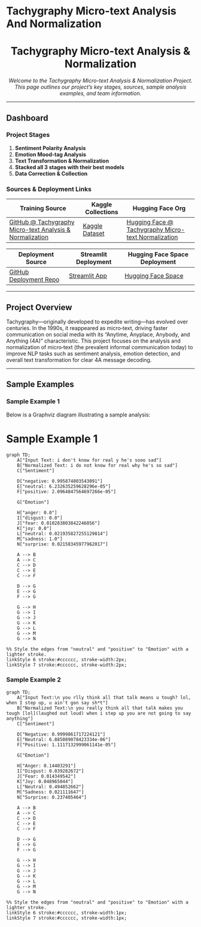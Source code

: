 # Tachygraphy Micro-text Analysis And Normalization
<!---
---
title: "Tachygraphy Micro-text Analysis & Normalization"
emoji: "⚡"
colorFrom: "pink"
colorTo: "blue"
sdk: "static"
pinned: false
---
--->

<!-- ---
title: README
emoji: 😻
colorFrom: yellow
colorTo: red
sdk: static
pinned: false
---
 -->
 
<div align="center">
  
<!-- ![Project Logo](https://via.placeholder.com/150) -->

# Tachygraphy Micro-text Analysis & Normalization

*Welcome to the Tachygraphy Micro-text Analysis & Normalization Project. This page outlines our project’s key stages, sources, sample analysis examples, and team information.*

</div>

---

## Dashboard

### Project Stages

1. **Sentiment Polarity Analysis**
2. **Emotion Mood-tag Analysis**
3. **Text Transformation & Normalization**
4. **Stacked all 3 stages with their best models**
5. **Data Correction & Collection**

### Sources & Deployment Links

| **Training Source** | **Kaggle Collections** | **Hugging Face Org** |
| ------------------- | ---------------------- | -------------------- |
| [GitHub @ Tachygraphy Micro-text Analysis & Normalization](https://github.com/ArchismanKarmakar/Tachygraphy-Microtext-Analysis-And-Normalization) | [Kaggle Dataset](https://www.kaggle.com/datasets/archismancoder/dataset-tachygraphy/data?select=Tachygraphy_MicroText-AIO-V3.xlsx) | [Hugging Face @ Tachygraphy Micro-text Normalization](https://huggingface.co/Tachygraphy-Microtext-Normalization-IEMK25) |

| **Deployment Source** | **Streamlit Deployment** | **Hugging Face Space Deployment** |
| --------------------- | ------------------------ | --------------------------------- |
| [GitHub Deployment Repo](https://github.com/ArchismanKarmakar/Tachygraphy-Microtext-Analysis-And-Normalization-Deployment-Source-HuggingFace_Streamlit_JPX14032025) | [Streamlit App](https://tachygraphy-microtext.streamlit.app/) | [Hugging Face Space](https://huggingface.co/spaces/Tachygraphy-Microtext-Normalization-IEMK25/Tachygraphy-Microtext-Analysis-and-Normalization-ArchismanCoder) |

---

## Project Overview

Tachygraphy—originally developed to expedite writing—has evolved over centuries. In the 1990s, it reappeared as micro‑text, driving faster communication on social media with its “Anytime, Anyplace, Anybody, and Anything (4A)” characteristic. This project focuses on the analysis and normalization of micro‑text (the prevalent informal communication today) to improve NLP tasks such as sentiment analysis, emotion detection, and overall text transformation for clear 4A message decoding.

---

## Sample Examples

### Sample Example 1

Below is a Graphviz diagram illustrating a sample analysis:


# Sample Example 1

```mermaid
graph TD;
    A["Input Text: i don't know for real y he's sooo sad"]
    B["Normalized Text: i do not know for real why he's so sad"]
    C["Sentiment"]
    
    D["negative: 0.995874803543091"]
    E["neutral: 6.232635259628296e-05"]
    F["positive: 2.0964847564697266e-05"]

    G["Emotion"]
    
    H["anger: 0.0"]
    I["disgust: 0.0"]
    J["fear: 0.010283803842246056"]
    K["joy: 0.0"]
    L["neutral: 0.021935827255129814"]
    M["sadness: 1.0"]
    N["surprise: 0.02158345977962017"]

    A --> B
    A --> C
    C --> D
    C --> E
    C --> F

    D --> G
    E --> G
    F --> G

    G --> H
    G --> I
    G --> J
    G --> K
    G --> L
    G --> M
    G --> N

%% Style the edges from "neutral" and "positive" to "Emotion" with a lighter stroke.
linkStyle 6 stroke:#cccccc, stroke-width:2px;
linkStyle 7 stroke:#cccccc, stroke-width:2px;

```

### Sample Example 2
```mermaid
graph TD;
    A["Input Text:\n you rlly think all that talk means u tough? lol, when I step up, u ain't gon say sh*t"]
    B["Normalized Text:\n you really think all that talk makes you tough [lol](laughed out loud) when i step up you are not going to say anything"]
    C["Sentiment"]

    D["Negative: 0.9999861717224121"]
    E["Neutral: 6.885089078423334e-06"]
    F["Positive: 1.1117132999061141e-05"]

    G["Emotion"]

    H["Anger: 0.14403291"]
    I["Disgust: 0.039282672"]
    J["Fear: 0.014349542"]
    K["Joy: 0.048965044"]
    L["Neutral: 0.494852662"]
    M["Sadness: 0.021111647"]
    N["Surprise: 0.237405464"]

    A --> B
    A --> C
    C --> D
    C --> E
    C --> F

    D --> G
    E --> G
    F --> G

    G --> H
    G --> I
    G --> J
    G --> K
    G --> L
    G --> M
    G --> N

%% Style the edges from "neutral" and "positive" to "Emotion" with a lighter stroke.
linkStyle 6 stroke:#cccccc, stroke-width:1px;
linkStyle 7 stroke:#cccccc, stroke-width:1px;

```

